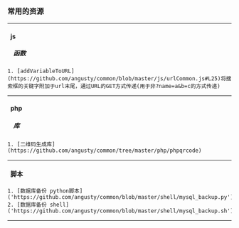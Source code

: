 ### 常用的资源

---

#### &nbsp;&nbsp;js

##### &nbsp;&nbsp;&nbsp;&nbsp;函数
    1. [addVariableToURL](https://github.com/angusty/common/blob/master/js/urlCommon.js#L25)将搜索框的关键字附加于url末尾，通过URL的GET方式传递(用于非?name=a&b=c的方式传递)

---

#### &nbsp;&nbsp;php
##### &nbsp;&nbsp;&nbsp;&nbsp;库
    1. [二维码生成库](https://github.com/angusty/common/tree/master/php/phpqrcode)

---

#### &nbsp;&nbsp;脚本
    1. [数据库备份 python脚本]('https://github.com/angusty/common/blob/master/shell/mysql_backup.py')
    2. [数据库备份 shell]('https://github.com/angusty/common/blob/master/shell/mysql_backup.sh')

---
